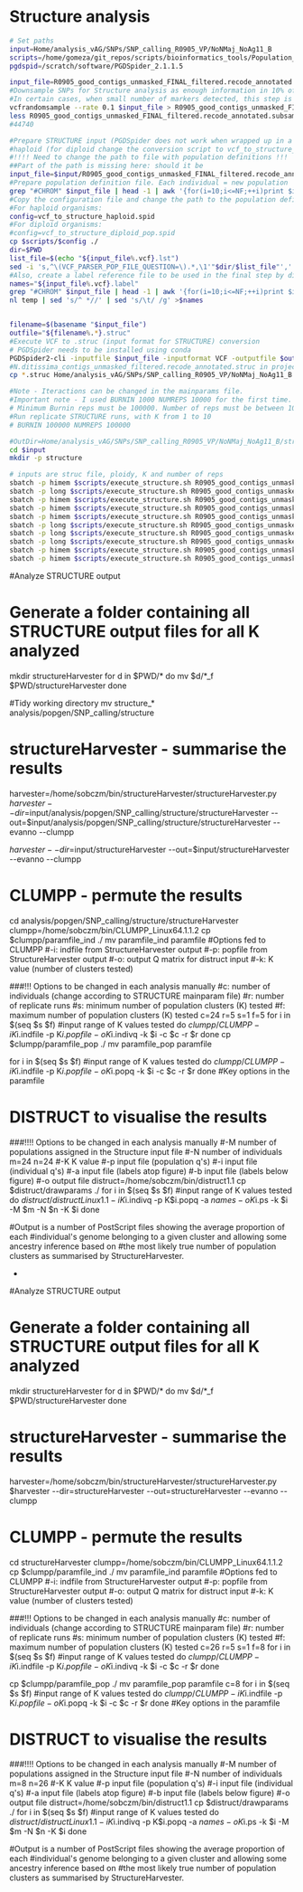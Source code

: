 # Structure analysis

```bash
# Set paths
input=Home/analysis_vAG/SNPs/SNP_calling_R0905_VP/NoNMaj_NoAg11_B
scripts=/home/gomeza/git_repos/scripts/bioinformatics_tools/Population_genomics
pgdspid=/scratch/software/PGDSpider_2.1.1.5

input_file=R0905_good_contigs_unmasked_FINAL_filtered.recode_annotated.vcf 
#Downsample SNPs for Structure analysis as enough information in 10% of the loci (and more not informative because of linkage).
#In certain cases, when small number of markers detected, this step is unnecessary and all can be retained.
vcfrandomsample --rate 0.1 $input_file > R0905_good_contigs_unmasked_FINAL_filtered.recode_annotated.subsampled.vcf
less R0905_good_contigs_unmasked_FINAL_filtered.recode_annotated.subsampled.vcf  | grep -v '^#' | wc -l
#44740
```

```bash
#Prepare STRUCTURE input (PGDSpider does not work when wrapped up in a bash script, grrr)
#haploid (for diploid change the conversion script to vcf_to_structure_diploid.spid)
#!!!! Need to change the path to file with population definitions !!!
##Part of the path is missing here: should it be
input_file=$input/R0905_good_contigs_unmasked_FINAL_filtered.recode_annotated.subsampled.vcf
#Prepare population definition file. Each individual = new population
grep "#CHROM" $input_file | head -1 | awk '{for(i=10;i<=NF;++i)print $i " " $i "_pop"}' >"${input_file%.vcf}.lst"
#Copy the configuration file and change the path to the population definition file.
#For haploid organisms:
config=vcf_to_structure_haploid.spid
#For diploid organisms:
#config=vcf_to_structure_diploid_pop.spid
cp $scripts/$config ./
dir=$PWD
list_file=$(echo "${input_file%.vcf}.lst")
sed -i 's,^\(VCF_PARSER_POP_FILE_QUESTION=\).*,\1'"$dir/$list_file"',' vcf_to_structure_haploid.spid
#Also, create a label reference file to be used in the final step by distruct to label indidviduals in the output
names="${input_file%.vcf}.label"
grep "#CHROM" $input_file | head -1 | awk '{for(i=10;i<=NF;++i)print $i }' >temp
nl temp | sed 's/^ *//' | sed 's/\t/ /g' >$names


filename=$(basename "$input_file")
outfile="${filename%.*}.struc"
#Execute VCF to .struc (input format for STRUCTURE) conversion
# PGDSpider needs to be installed using conda
PGDSpider2-cli -inputfile $input_file -inputformat VCF -outputfile $outfile -outputformat STRUCTURE -spid vcf_to_structure_haploid.spid
#N.ditissima_contigs_unmasked_filtered.recode_annotated.struc in project file so had to copy to SNP_calling folder
cp *.struc Home/analysis_vAG/SNPs/SNP_calling_R0905_VP/NoNMaj_NoAg11_B

#Note - Iteractions can be changed in the mainparams file.
#Important note - I used BURNIN 1000 NUMREPS 10000 for the first time. This gives large variance in lnPD, inconclusive run
# Minimum Burnin reps must be 100000. Number of reps must be between 10000 and 1000000. This will require days.
#Run replicate STRUCTURE runs, with K from 1 to 10
# BURNIN 100000 NUMREPS 100000

#OutDir=Home/analysis_vAG/SNPs/SNP_calling_R0905_VP/NoNMaj_NoAg11_B/structure
cd $input
mkdir -p structure

# inputs are struc file, ploidy, K and number of reps
sbatch -p himem $scripts/execute_structure.sh R0905_good_contigs_unmasked_FINAL_filtered.recode_annotated.subsampled.struc 1 1 10 structure
sbatch -p long $scripts/execute_structure.sh R0905_good_contigs_unmasked_FINAL_filtered.recode_annotated.subsampled.struc 1 2 10 structure
sbatch -p himem $scripts/execute_structure.sh R0905_good_contigs_unmasked_FINAL_filtered.recode_annotated.subsampled.struc 1 3 10 structure
sbatch -p himem $scripts/execute_structure.sh R0905_good_contigs_unmasked_FINAL_filtered.recode_annotated.subsampled.struc 1 4 10 structure
sbatch -p himem $scripts/execute_structure.sh R0905_good_contigs_unmasked_FINAL_filtered.recode_annotated.subsampled.struc 1 5 10 structure
sbatch -p long $scripts/execute_structure.sh R0905_good_contigs_unmasked_FINAL_filtered.recode_annotated.subsampled.struc 1 6 10 structure
sbatch -p long $scripts/execute_structure.sh R0905_good_contigs_unmasked_FINAL_filtered.recode_annotated.subsampled.struc 1 7 10 structure
sbatch -p long $scripts/execute_structure.sh R0905_good_contigs_unmasked_FINAL_filtered.recode_annotated.subsampled.struc 1 8 10 structure
sbatch -p himem $scripts/execute_structure.sh R0905_good_contigs_unmasked_FINAL_filtered.recode_annotated.subsampled.struc 1 9 10 structure
sbatch -p himem $scripts/execute_structure.sh R0905_good_contigs_unmasked_FINAL_filtered.recode_annotated.subsampled.struc 1 10 10 structure
```








#Analyze STRUCTURE output
# Generate a folder containing all STRUCTURE output files for all K analyzed
mkdir structureHarvester
for d in $PWD/*
do
mv $d/*_f $PWD/structureHarvester
done

#Tidy working directory
mv structure_* analysis/popgen/SNP_calling/structure

# structureHarvester - summarise the results
harvester=/home/sobczm/bin/structureHarvester/structureHarvester.py
$harvester --dir=$input/analysis/popgen/SNP_calling/structure/structureHarvester --out=$input/analysis/popgen/SNP_calling/structure/structureHarvester --evanno --clumpp

$harvester --dir=$input/structureHarvester --out=$input/structureHarvester --evanno --clumpp

# CLUMPP - permute the results
cd analysis/popgen/SNP_calling/structure/structureHarvester
clumpp=/home/sobczm/bin/CLUMPP_Linux64.1.1.2
cp $clumpp/paramfile_ind ./
mv paramfile_ind paramfile
#Options fed to CLUMPP
#-i: indfile from StructureHarvester output
#-p: popfile from StructureHarvester output
#-o: output Q matrix for distruct input
#-k: K value (number of clusters tested)

###!!! Options to be changed in each analysis manually
#c: number of individuals (change according to STRUCTURE mainparam file)
#r: number of replicate runs
#s: minimum number of population clusters (K) tested
#f: maximum number of population clusters (K) tested
c=24
r=5
s=1
f=5
for i in $(seq $s $f) #input range of K values tested
do
$clumpp/CLUMPP -i K$i.indfile -p K$i.popfile -o K$i.indivq -k $i -c $c -r $r
done
cp $clumpp/paramfile_pop ./
mv paramfile_pop paramfile


for i in $(seq $s $f) #input range of K values tested
do
$clumpp/CLUMPP -i K$i.indfile -p K$i.popfile -o K$i.popq -k $i -c $c -r $r
done
#Key options in the paramfile
# DISTRUCT to visualise the results
###!!!! Options to be changed in each analysis manually
#-M number of populations assigned in the Structure input file
#-N number of individuals
m=24
n=24
#-K K value
#-p input file (population q's)
#-i input file (individual q's)
#-a input file (labels atop figure)
#-b input file (labels below figure)
#-o output file
distruct=/home/sobczm/bin/distruct1.1
cp $distruct/drawparams ./
for i in $(seq $s $f) #input range of K values tested
do
$distruct/distructLinux1.1 -i K$i.indivq -p K$i.popq -a $names -o K$i.ps -k $i -M $m -N $n -K $i
done

#Output is a number of PostScript files showing the average proportion of each
#individual's genome belonging to a given cluster and allowing some ancestry inference based on
#the most likely true number of population clusters as summarised by StructureHarvester.

-

#Analyze STRUCTURE output
# Generate a folder containing all STRUCTURE output files for all K analyzed
mkdir structureHarvester
for d in $PWD/*
do
mv $d/*_f $PWD/structureHarvester
done

# structureHarvester - summarise the results
harvester=/home/sobczm/bin/structureHarvester/structureHarvester.py
$harvester --dir=structureHarvester --out=structureHarvester --evanno --clumpp

# CLUMPP - permute the results
cd structureHarvester
clumpp=/home/sobczm/bin/CLUMPP_Linux64.1.1.2
cp $clumpp/paramfile_ind ./
mv paramfile_ind paramfile
#Options fed to CLUMPP
#-i: indfile from StructureHarvester output
#-p: popfile from StructureHarvester output
#-o: output Q matrix for distruct input
#-k: K value (number of clusters tested)

###!!! Options to be changed in each analysis manually
#c: number of individuals (change according to STRUCTURE mainparam file)
#r: number of replicate runs
#s: minimum number of population clusters (K) tested
#f: maximum number of population clusters (K) tested
c=26
r=5
s=1
f=8
for i in $(seq $s $f) #input range of K values tested
do
$clumpp/CLUMPP -i K$i.indfile -p K$i.popfile -o K$i.indivq -k $i -c $c -r $r
done

cp $clumpp/paramfile_pop ./
mv paramfile_pop paramfile
c=8
for i in $(seq $s $f) #input range of K values tested
do
$clumpp/CLUMPP -i K$i.indfile -p K$i.popfile -o K$i.popq -k $i -c $c -r $r
done
#Key options in the paramfile
# DISTRUCT to visualise the results
###!!!! Options to be changed in each analysis manually
#-M number of populations assigned in the Structure input file
#-N number of individuals
m=8
n=26
#-K K value
#-p input file (population q's)
#-i input file (individual q's)
#-a input file (labels atop figure)
#-b input file (labels below figure)
#-o output file
distruct=/home/sobczm/bin/distruct1.1
cp $distruct/drawparams ./
for i in $(seq $s $f) #input range of K values tested
do
$distruct/distructLinux1.1 -i K$i.indivq -p K$i.popq -a $names -o K$i.ps -k $i -M $m -N $n -K $i
done

#Output is a number of PostScript files showing the average proportion of each
#individual's genome belonging to a given cluster and allowing some ancestry inference based on
#the most likely true number of population clusters as summarised by StructureHarvester.
